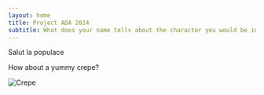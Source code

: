 ```yaml
---
layout: home
title: Project ADA 2024
subtitle: What does your name tells about the character you would be in the next Tarantino?
---
```


Salut la populace


How about a yummy crepe?

![Crepe](https://beautifuljekyll.com/assets/img/crepe.jpg)

